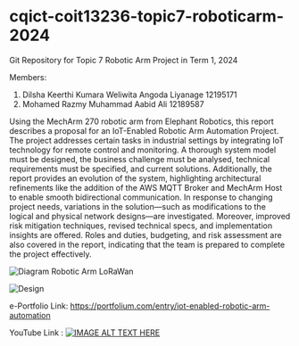 # cqict-coit13236-topic7-roboticarm-2024
Git Repository for Topic 7 Robotic Arm Project in Term 1, 2024

Members:
1. Dilsha Keerthi Kumara Weliwita Angoda Liyanage 12195171
2. Mohamed Razmy Muhammad Aabid Ali 12189587


Using the MechArm 270 robotic arm from Elephant Robotics, this report describes a proposal for an IoT-Enabled Robotic Arm Automation Project. The project addresses certain tasks in industrial settings by integrating IoT technology for remote control and monitoring. A thorough system model must be designed, the business challenge must be analysed, technical requirements must be specified, and current solutions. Additionally, the report provides an evolution of the system, highlighting architectural refinements like the addition of the AWS MQTT Broker and MechArm Host to enable smooth bidirectional communication. In response to changing project needs, variations in the solution—such as modifications to the logical and physical network designs—are investigated. Moreover, improved risk mitigation techniques, revised technical specs, and implementation insights are offered.  Roles and duties, budgeting, and risk assessment are also covered in the report, indicating that the team is prepared to complete the project effectively.

![Diagram Robotic Arm LoRaWan](https://github.com/DilshaWe/cqict-coit13236-topic7-roboticarm-2024/assets/105036371/069a35e4-1fa6-4356-ae8a-79709ee33915)


![Design](https://github.com/DilshaWe/cqict-coit13236-topic7-roboticarm-2024/assets/105036371/924d6664-8df1-42fd-96c6-7d5b9fb88a90)

e-Portfolio Link: https://portfolium.com/entry/iot-enabled-robotic-arm-automation 

YouTube Link : [![IMAGE ALT TEXT HERE](https://img.youtube.com/vi/VrjjGQqLux8?list=PLwkWzSiLiMNlo-KuoToiq5iVWYRGkxJHT.jpg)](https://www.youtube.com/watch?v=VrjjGQqLux8?list=PLwkWzSiLiMNlo-KuoToiq5iVWYRGkxJHT)
